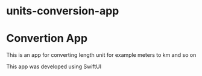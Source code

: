 # units-conversion-app

<h1>Convertion App</h1>

<p>This is an app for converting length unit for example meters to km and so on</p>

<p>This app was developed using SwiftUI</p>
